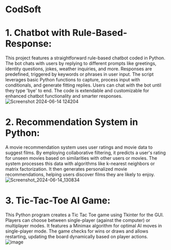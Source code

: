 # CodSoft

# 1. Chatbot with Rule-Based-Response:
This project features a straightforward rule-based chatbot coded in Python. The bot chats with users by replying to different prompts like greetings, identity questions, jokes, weather inquiries, and more. Responses are predefined, triggered by keywords or phrases in user input. The script leverages basic Python functions to capture, process input with conditionals, and generate fitting replies. Users can chat with the bot until they type 'bye' to end. The code is extendable and customizable for enhanced chatbot functionality and smarter responses.
![Screenshot 2024-06-14 124204](https://github.com/Cephas-05/CodSoft/assets/92023644/56e17afd-c054-4399-b4d6-dd10d2aa8585)

# 2. Recommendation System in Python:
A movie recommendation system uses user ratings and movie data to suggest films. By employing collaborative filtering, it predicts a user's rating for unseen movies based on similarities with other users or movies. The system processes this data with algorithms like k-nearest neighbors or matrix factorization. It then generates personalized movie recommendations, helping users discover films they are likely to enjoy.
![Screenshot_2024-06-14_130834](https://github.com/Cephas-05/CodSoft/assets/92023644/aa207dc9-9b42-4e7b-9ccf-dbe8be054bf7)


# 3. Tic-Tac-Toe AI Game:

This Python program creates a Tic Tac Toe game using Tkinter for the GUI. Players can choose between single-player (against the computer) or multiplayer modes. It features a Minimax algorithm for optimal AI moves in single-player mode. The game checks for wins or draws and allows restarting, updating the board dynamically based on player actions.
![image](https://github.com/Cephas-05/CodSoft/assets/92023644/d82fb143-c556-48e8-9bfc-d5b3f00ad001)

